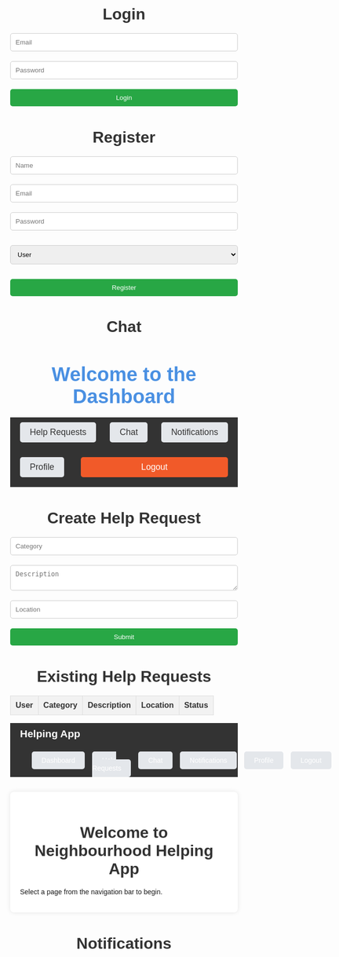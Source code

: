 <!DOCTYPE html>
<html lang="en">
<head>
  <meta charset="UTF-8" />
  <title>Login</title>
  <link rel="stylesheet" href="style.css" />
</head>
<body>
  <h2>Login</h2>
  <form id="loginForm">
    <input type="email" name="email" placeholder="Email" required />
    <input type="password" name="password" placeholder="Password" required />
    <button type="submit">Login</button>
  </form>
  <script src="app.js"></script>
  <script>
    document.getElementById('loginForm').addEventListener('submit', async (e) => {
      e.preventDefault();
      const formData = new FormData(e.target);
      const data = Object.fromEntries(formData.entries());
      try {
        const res = await fetch('http://localhost:5000/api/auth/login', {
          method: 'POST',
          headers: { 'Content-Type': 'application/json' },
          body: JSON.stringify(data),
        });
        const result = await res.json();
        if (res.ok) {
          localStorage.setItem('token', result.token);
          window.location.href = 'dashboard.html';
        } else {
          alert(result.message || 'Login failed.');
        }
      } catch (error) {
        console.error('Error:', error);
        alert('An error occurred during login.');
      }
    });
  </script>
</body>
</html>
<!DOCTYPE html>
<html lang="en">
<head>
  <meta charset="UTF-8" />
  <title>Register</title>
  <link rel="stylesheet" href="style.css" />
</head>
<body>
  <h2>Register</h2>
  <form id="registerForm">
    <input type="text" name="name" placeholder="Name" required />
    <input type="email" name="email" placeholder="Email" required />
    <input type="password" name="password" placeholder="Password" required />
    <select name="role">
      <option value="user">User</option>
      <option value="admin">Admin</option>
    </select>
    <button type="submit">Register</button>
  </form>
  <script src="app.js"></script>
  <script>
    document.getElementById('registerForm').addEventListener('submit', async (e) => {
      e.preventDefault();
      const formData = new FormData(e.target);
      const data = Object.fromEntries(formData.entries());
      try {
        const res = await fetch('http://localhost:5000/api/auth/register', {
          method: 'POST',
          headers: { 'Content-Type': 'application/json' },
          body: JSON.stringify(data),
        });
        const result = await res.json();
        if (res.ok) {
          alert('Registration successful. Please log in.');
          window.location.href = 'login.html';
        } else {
          alert(result.message || 'Registration failed.');
        }
      } catch (error) {
        console.error('Error:', error);
        alert('An error occurred during registration.');
      }
    });
  </script>
</body>
</html>
<!DOCTYPE html>
<html lang="en">
<head>
  <meta charset="UTF-8" />
  <title>Chat</title>
  <style>
    /* Reset some basic styling */
    * {
      margin: 0;
      padding: 0;
      box-sizing: border-box;
    }

    /* Body Styling */
    body {
      font-family: 'Arial', sans-serif;
      background-color: #f4f7f6;
      color: #333;
      padding: 20px;
    }

    /* Header */
    h2 {
      text-align: center;
      font-size: 2rem;
      color: #4a90e2;
      margin-bottom: 20px;
    }

    /* Chat List Styling */
    #chatList {
      list-style-type: none;
      padding: 0;
      margin: 0;
      max-width: 600px;
      margin: 0 auto;
    }

    #chatList li {
      background-color: #fff;
      padding: 10px;
      margin-bottom: 10px;
      border-radius: 5px;
      box-shadow: 0 2px 4px rgba(0, 0, 0, 0.1);
      font-size: 1.1rem;
      color: #333;
    }

    #chatList li:nth-child(odd) {
      background-color: #e4e7eb;
    }

    /* Responsive Design */
    @media (max-width: 768px) {
      body {
        padding: 10px;
      }

      h2 {
        font-size: 1.8rem;
      }

      #chatList li {
        font-size: 1rem;
      }
    }
  </style>
</head>
<body>
  <h2>Chat</h2>
  <ul id="chatList"></ul>
  <script src="app.js"></script>
  <script>
    const token = localStorage.getItem('token');
    if (!token) {
      window.location.href = 'login.html';
    }

    async function loadChats() {
      try {
        const res = await fetch('http://localhost:5000/api/chat', {
          headers: { Authorization: `Bearer ${token}` },
        });
        const chats = await res.json();
        const chatList = document.getElementById('chatList');
        chatList.innerHTML = '';
        chats.forEach((chat) => {
          const li = document.createElement('li');
          li.textContent = `${chat.sender.name}: ${chat.message}`;
          chatList.appendChild(li);
        });
      } catch (error) {
        console.error('Error:', error);
        alert('An error occurred while fetching chats.');
      }
    }

    loadChats();
  </script>
</body>
</html>
<!DOCTYPE html>
<html lang="en">
<head>
  <meta charset="UTF-8" />
  <title>Dashboard</title>
  <style>
    /* Reset some basic styling */
    * {
      margin: 0;
      padding: 0;
      box-sizing: border-box;
    }

    /* Body Styling */
    body {
      font-family: 'Arial', sans-serif;
      background-color: #f4f7f6;
      color: #333;
      padding: 20px;
    }

    /* Header */
    h1 {
      text-align: center;
      font-size: 2.5rem;
      color: #4a90e2;
      margin-bottom: 20px;
    }

    /* Navigation Bar */
    nav {
      display: flex;
      justify-content: center;
      gap: 20px;
      margin-bottom: 30px;
    }

    nav a {
      text-decoration: none;
      font-size: 1.1rem;
      color: #333;
      padding: 10px 20px;
      background-color: #e4e7eb;
      border-radius: 5px;
      transition: background-color 0.3s ease;
    }

    nav a:hover {
      background-color: #4a90e2;
      color: white;
    }

    /* Logout Button Styling */
    #logout {
      padding: 10px 20px;
      font-size: 1.1rem;
      background-color: #f15a29;
      color: white;
      border: none;
      border-radius: 5px;
      cursor: pointer;
      transition: background-color 0.3s ease;
    }

    #logout:hover {
      background-color: #d34f24;
    }

    /* Responsive Design */
    @media (max-width: 768px) {
      nav {
        flex-direction: column;
        align-items: center;
      }

      nav a {
        margin-bottom: 10px;
      }
    }
  </style>
</head>
<body>
  <h1>Welcome to the Dashboard</h1>
  <nav>
    <a href="help.html">Help Requests</a>
    <a href="chat.html">Chat</a>
    <a href="notifications.html">Notifications</a>
    <a href="profile.html">Profile</a>
    <button id="logout">Logout</button>
  </nav>
  <script src="app.js"></script>
  <script>
    document.getElementById('logout').addEventListener('click', () => {
      localStorage.removeItem('token');
      window.location.href = 'login.html';
    });
  </script>
</body>
</html>
<!DOCTYPE html>
<html lang="en">
<head>
  <meta charset="UTF-8" />
  <title>Help Requests</title>
  <link rel="stylesheet" href="style.css" />
  <style>
    body {
      font-family: Arial, sans-serif;
      padding: 20px;
    }

    form {
      margin-bottom: 30px;
    }

    input, textarea, button {
      display: block;
      margin: 10px 0;
      padding: 10px;
      width: 300px;
    }

    table {
      width: 100%;
      border-collapse: collapse;
      margin-top: 20px;
    }

    th, td {
      padding: 10px;
      text-align: left;
      border: 1px solid #ddd;
    }

    th {
      background-color: #f2f2f2;
      color: #333;
    }

    tr:nth-child(even) {
      background-color: #f9f9f9;
    }

    h2 {
      color: #333;
    }
  </style>
</head>
<body>
  <h2>Create Help Request</h2>
  <form id="helpForm">
    <input type="text" name="category" placeholder="Category" required />
    <textarea name="description" placeholder="Description" required></textarea>
    <input type="text" name="location" placeholder="Location" required />
    <button type="submit">Submit</button>
  </form>

  <h2>Existing Help Requests</h2>
  <table id="helpTable">
    <thead>
      <tr>
        <th>User</th>
        <th>Category</th>
        <th>Description</th>
        <th>Location</th>
        <th>Status</th>
      </tr>
    </thead>
    <tbody id="helpList"></tbody>
  </table>

  <script>
    const token = localStorage.getItem('token');
    if (!token) {
      window.location.href = 'login.html';
    }

    document.getElementById('helpForm').addEventListener('submit', async (e) => {
      e.preventDefault();
      const formData = new FormData(e.target);
      const data = Object.fromEntries(formData.entries());

      try {
        const res = await fetch('http://localhost:5000/api/help', {
          method: 'POST',
          headers: {
            'Content-Type': 'application/json',
            'Authorization': `Bearer ${token}`,
          },
          body: JSON.stringify(data),
        });

        const result = await res.json();

        if (res.ok) {
          alert('Help request created.');
          e.target.reset();
          loadHelpRequests();
        } else {
          alert(result.message || 'Failed to create help request.');
        }
      } catch (error) {
        console.error('Error:', error);
        alert('An error occurred while creating help request.');
      }
    });

    async function loadHelpRequests() {
      try {
        const res = await fetch('http://localhost:5000/api/help', {
          headers: { 'Authorization': `Bearer ${token}` },
        });

        const helpRequests = await res.json();
        const helpList = document.getElementById('helpList');
        helpList.innerHTML = '';  // Clear the table body

        helpRequests.forEach((req) => {
          const tr = document.createElement('tr');

          const userName = req.userId?.name || 'Anonymous';
          const category = req.category || 'No category';
          const description = req.description || 'No description';
          const location = req.location || 'Unknown';
          const status = req.status || 'open';

          tr.innerHTML = `
            <td>${userName}</td>
            <td>${category}</td>
            <td>${description}</td>
            <td>${location}</td>
            <td>${status}</td>
          `;

          helpList.appendChild(tr);
        });
      } catch (error) {
        console.error('Error:', error);
        alert('An error occurred while fetching help requests.');
      }
    }

    loadHelpRequests();
  </script>
</body>
</html>
<!DOCTYPE html>
<html lang="en">

<head>
  <meta charset="UTF-8">
  <meta name="viewport" content="width=device-width, initial-scale=1.0">
  <title>Neighbourhood Helping App</title>
  <style>
    * {
      box-sizing: border-box;
      margin: 0;
      padding: 0;
    }

    body {
      font-family: Arial, sans-serif;
      background-color: #f4f4f4;
    }

    nav {
      background-color: #333;
      color: white;
      padding: 10px 20px;
      display: flex;
      justify-content: space-between;
      align-items: center;
      flex-wrap: wrap;
    }

    nav .logo {
      font-size: 1.5em;
      font-weight: bold;
    }

    nav ul {
      list-style-type: none;
      display: flex;
      gap: 15px;
    }

    nav ul li {
      display: inline;
    }

    nav ul li a {
      color: white;
      text-decoration: none;
      font-size: 1em;
    }

    nav ul li a:hover {
      text-decoration: underline;
    }

    .container {
      max-width: 900px;
      margin: 20px auto;
      background-color: white;
      padding: 20px;
      border-radius: 8px;
      box-shadow: 0 0 10px rgba(0, 0, 0, 0.1);
    }

    h2 {
      margin-bottom: 20px;
      color: #333;
    }

    form input,
    form textarea,
    form button,
    form select {
      width: 100%;
      padding: 10px;
      margin-top: 10px;
      margin-bottom: 20px;
      border-radius: 5px;
      border: 1px solid #ccc;
    }

    form button {
      background-color: #28a745;
      color: white;
      border: none;
      cursor: pointer;
    }

    form button:hover {
      background-color: #218838;
    }

    .message {
      background-color: #e9ecef;
      padding: 10px;
      border-radius: 5px;
      margin-bottom: 10px;
    }

    .chat-box {
      max-height: 300px;
      overflow-y: auto;
      border: 1px solid #ccc;
      padding: 10px;
      border-radius: 5px;
    }

    .notification {
      padding: 10px;
      border-bottom: 1px solid #ddd;
    }

    .notification.unread {
      background-color: #f8d7da;
    }
  </style>
</head>

<body>
  <nav>
    <div class="logo">Helping App</div>
    <ul>
      <li><a href="dashboard.html">Dashboard</a></li>
      <li><a href="help.html">Help Requests</a></li>
      <li><a href="chat.html">Chat</a></li>
      <li><a href="notifications.html">Notifications</a></li>
      <li><a href="profile.html">Profile</a></li>
      <li><a href="#" onclick="logout()">Logout</a></li>
    </ul>
  </nav>
  <div class="container">
    <h2>Welcome to Neighbourhood Helping App</h2>
    <p>Select a page from the navigation bar to begin.</p>
  </div>

  <script>
    function logout() {
      localStorage.removeItem('token');
      window.location.href = 'login.html';
    }
  </script>
</body>

</html>
<!DOCTYPE html>
<html lang="en">
<head>
  <meta charset="UTF-8" />
  <title>Notifications</title>
  <link rel="stylesheet" href="style.css" />
</head>
<body>
  <h2>Notifications</h2>
  <ul id="notificationList"></ul>
  <script src="app.js"></script>
  <script>
    const token = localStorage.getItem('token');
    if (!token) {
      window.location.href = 'login.html';
    }

    async function loadNotifications() {
      try {
        const res = await fetch('http://localhost:5000/api/notification', {
          headers: { Authorization: `Bearer ${token}` },
        });
        const notifications = await res.json();
        const notificationList = document.getElementById('notificationList');
        notificationList.innerHTML = '';
        notifications.forEach((note) => {
          const li = document.createElement('li');
          li.textContent = `${note.message} - ${note.isRead ? 'Read' : 'Unread'}`;
          notificationList.appendChild(li);
        });
      } catch (error) {
        console.error('Error:', error);
        alert('An error occurred while fetching notifications.');
      }
    }

    loadNotifications();
  </script>
</body>
</html>
